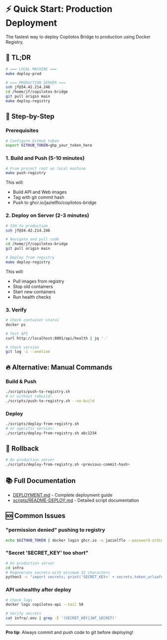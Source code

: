 # ⚡ Quick Start: Production Deployment

The fastest way to deploy Copilotos Bridge to production using Docker Registry.

## 🎯 TL;DR

```bash
# === LOCAL MACHINE ===
make deploy-prod

# === PRODUCTION SERVER ===
ssh jf@34.42.214.246
cd /home/jf/copilotos-bridge
git pull origin main
make deploy-registry
```

## 📖 Step-by-Step

### Prerequisites
```bash
# Configure GitHub token
export GITHUB_TOKEN=ghp_your_token_here
```

### 1. Build and Push (5-10 minutes)
```bash
# From project root on local machine
make push-registry
```

This will:
- Build API and Web images
- Tag with git commit hash
- Push to ghcr.io/jazielflo/copilotos-bridge

### 2. Deploy on Server (2-3 minutes)
```bash
# SSH to production
ssh jf@34.42.214.246

# Navigate and pull code
cd /home/jf/copilotos-bridge
git pull origin main

# Deploy from registry
make deploy-registry
```

This will:
- Pull images from registry
- Stop old containers
- Start new containers
- Run health checks

### 3. Verify
```bash
# Check container status
docker ps

# Test API
curl http://localhost:8001/api/health | jq '.'

# Check version
git log -1 --oneline
```

## 🔥 Alternative: Manual Commands

### Build & Push
```bash
./scripts/push-to-registry.sh
# or without rebuild:
./scripts/push-to-registry.sh --no-build
```

### Deploy
```bash
./scripts/deploy-from-registry.sh
# or specific version:
./scripts/deploy-from-registry.sh abc1234
```

## 🔄 Rollback
```bash
# On production server
./scripts/deploy-from-registry.sh <previous-commit-hash>
```

## 📚 Full Documentation
- [DEPLOYMENT.md](./DEPLOYMENT.md) - Complete deployment guide
- [scripts/README-DEPLOY.md](../scripts/README-DEPLOY.md) - Detailed script documentation

## 🆘 Common Issues

### "permission denied" pushing to registry
```bash
echo $GITHUB_TOKEN | docker login ghcr.io -u jazielflo --password-stdin
```

### "Secret 'SECRET_KEY' too short"
```bash
# On production server
cd infra
# Regenerate secrets with minimum 32 characters
python3 -c "import secrets; print('SECRET_KEY=' + secrets.token_urlsafe(48))"
```

### API unhealthy after deploy
```bash
# Check logs
docker logs copilotos-api --tail 50

# Verify secrets
cat infra/.env | grep -E '(SECRET_KEY|JWT_SECRET)'
```

---

**Pro tip**: Always commit and push code to git before deploying!
